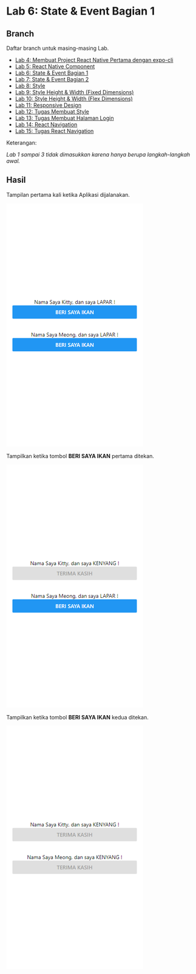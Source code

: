 # Lab 6: State & Event Bagian 1

## Branch

Daftar branch untuk masing-masing Lab.

- [Lab 4: Membuat Project React Native Pertama dengan expo-cli](https://github.com/Abdurraziq/pengenalan-react-native/tree/Lab-4)
- [Lab 5: React Native Component](https://github.com/Abdurraziq/pengenalan-react-native/tree/Lab-5)
- [Lab 6: State & Event Bagian 1](https://github.com/Abdurraziq/pengenalan-react-native/tree/Lab-6)
- [Lab 7: State & Event Bagian 2](https://github.com/Abdurraziq/pengenalan-react-native/tree/Lab-7)
- [Lab 8: Style](https://github.com/Abdurraziq/pengenalan-react-native/tree/Lab-8)
- [Lab 9: Style Height & Width (Fixed Dimensions)](https://github.com/Abdurraziq/pengenalan-react-native/tree/Lab-9)
- [Lab 10: Style Height & Width (Flex Dimensions)](https://github.com/Abdurraziq/pengenalan-react-native/tree/Lab-10)
- [Lab 11: Responsive Design](https://github.com/Abdurraziq/pengenalan-react-native/tree/Lab-11)
- [Lab 12: Tugas Membuat Style](https://github.com/Abdurraziq/pengenalan-react-native/tree/Lab-12_Tugas-membuat-style-)
- [Lab 13: Tugas Membuat Halaman Login](https://github.com/Abdurraziq/pengenalan-react-native/tree/13)
- [Lab 14: React Navigation](https://github.com/Abdurraziq/pengenalan-react-native/tree/Lab-14)
- [Lab 15: Tugas React Navigation](https://github.com/Abdurraziq/pengenalan-react-native/tree/Lab-15_Tugas-3)

Keterangan:

*Lab 1 sampai 3 tidak dimasukkan karena hanya berupa langkah-langkah awal.*

## Hasil

Tampilan pertama kali ketika Aplikasi dijalanakan.

![Screenshoot](docs/img/screencapture1.png)

Tampilkan ketika tombol **BERI SAYA IKAN** pertama ditekan.

![Screenshoot](docs/img/screencapture2.png)

Tampilkan ketika tombol **BERI SAYA IKAN** kedua ditekan.

![Screenshoot](docs/img/screencapture3.png)
